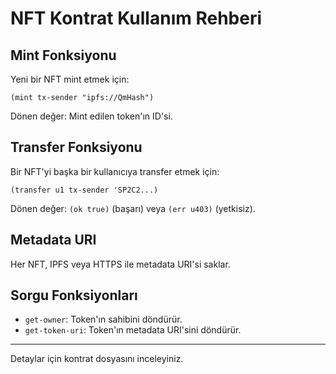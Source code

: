 # NFT Kontrat Kullanım Rehberi

## Mint Fonksiyonu

Yeni bir NFT mint etmek için:
```clarity
(mint tx-sender "ipfs://QmHash")
```
Dönen değer: Mint edilen token'ın ID'si.

## Transfer Fonksiyonu

Bir NFT'yi başka bir kullanıcıya transfer etmek için:
```clarity
(transfer u1 tx-sender 'SP2C2...)
```
Dönen değer: `(ok true)` (başarı) veya `(err u403)` (yetkisiz).

## Metadata URI

Her NFT, IPFS veya HTTPS ile metadata URI'si saklar.

## Sorgu Fonksiyonları

- `get-owner`: Token'ın sahibini döndürür.
- `get-token-uri`: Token'ın metadata URI'sini döndürür.

---

Detaylar için kontrat dosyasını inceleyiniz.